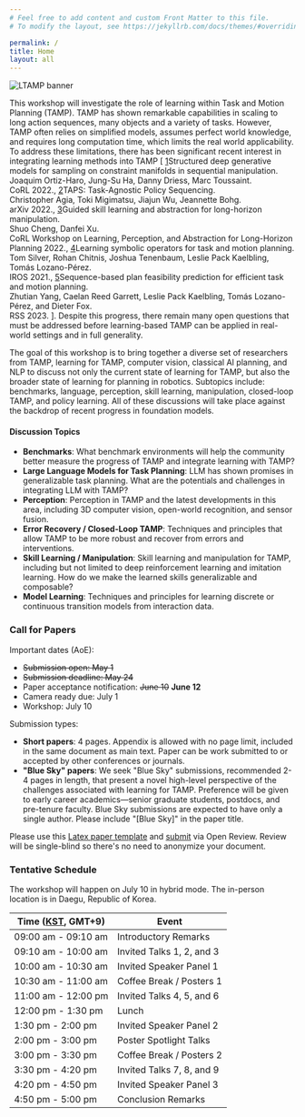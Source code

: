 ```yaml
---
# Feel free to add content and custom Front Matter to this file.
# To modify the layout, see https://jekyllrb.com/docs/themes/#overriding-theme-defaults

permalink: /
title: Home
layout: all
---
```


![LTAMP banner](https://zt-yang.github.io/rss23-l4tamp-workshop/assets/img/LTAMP-banner.png)

This workshop will investigate the role of learning within Task and Motion Planning (TAMP). TAMP has shown remarkable capabilities in scaling to long action sequences, many objects and a variety of tasks. However, TAMP often relies on simplified models, assumes perfect world knowledge, and requires long computation time, which limits the real world applicability. To address these limitations, there has been significant recent interest in integrating learning methods into TAMP [
<span class="secret1"><a href="https://proceedings.mlr.press/v164/ortiz-haro22a.html" target="_blank">1</a></span><span class="reveal1">Structured deep generative models for sampling on constraint manifolds in sequential manipulation. <br>Joaquim Ortiz-Haro, Jung-Su Ha, Danny Driess, Marc Toussaint. <br>CoRL 2022.</span>,
<span class="secret2"><a href="https://arxiv.org/abs/2210.12250" target="_blank">2</a></span><span class="reveal2">TAPS: Task-Agnostic Policy Sequencing. <br>Christopher Agia, Toki Migimatsu, Jiajun Wu, Jeannette Bohg. <br>arXiv 2022.</span>,
<span class="secret3"><a href="https://arxiv.org/abs/2210.12631" target="_blank">3</a></span><span class="reveal3">Guided skill learning and abstraction for long-horizon manipulation. <br>Shuo Cheng, Danfei Xu. <br>CoRL Workshop on Learning, Perception, and Abstraction for Long-Horizon Planning 2022.</span>,
<span class="secret4"><a href="https://arxiv.org/abs/2103.00589" target="_blank">4</a></span><span class="reveal4">Learning symbolic operators for task and motion planning. <br>Tom Silver, Rohan Chitnis, Joshua Tenenbaum, Leslie Pack Kaelbling, Tomás Lozano-Pérez. <br>IROS 2021.</span>,
<span class="secret5"><a href="https://arxiv.org/abs/2211.01576" target="_blank">5</a></span><span class="reveal5">Sequence-based plan feasibility prediction for efficient task and motion planning. <br>Zhutian Yang, Caelan Reed Garrett, Leslie Pack Kaelbling, Tomás Lozano-Pérez, and Dieter Fox. <br>RSS 2023.</span>
]. Despite this progress, there remain many open questions that must be addressed before learning-based TAMP can be applied in real-world settings and in full generality.

The goal of this workshop is to bring together a diverse set of researchers from TAMP, learning for TAMP, computer vision, classical AI planning, and NLP to discuss not only the current state of learning for TAMP, but also the broader state of learning for planning in robotics. Subtopics include: benchmarks, language, perception, skill learning, manipulation, closed-loop TAMP, and policy learning. All of these discussions will take place against the backdrop of recent progress in foundation models.


#### Discussion Topics

- **Benchmarks**: What benchmark environments will help the community better measure the progress of TAMP and integrate learning with TAMP?
- **Large Language Models for Task Planning**: LLM has shown promises in generalizable task planning. What are the potentials and challenges in integrating LLM with TAMP?
- **Perception**: Perception in TAMP and the latest developments in this area, including 3D computer vision, open-world recognition, and sensor fusion.
- **Error Recovery / Closed-Loop TAMP**: Techniques and principles that allow TAMP to be more robust and recover from errors and interventions.
- **Skill Learning / Manipulation**: Skill learning and manipulation for TAMP, including but not limited to deep reinforcement learning and imitation learning. How do we make the learned skills generalizable and composable?
- **Model Learning**: Techniques and principles for learning discrete or continuous transition models from interaction data.


### Call for Papers

Important dates (AoE):
- ~~Submission open: May 1~~
- ~~Submission deadline: May 24~~
- Paper acceptance notification: ~~June 10~~ **June 12**
- Camera ready due: July 1
- Workshop: July 10

Submission types:
- **Short papers**: 4 pages. Appendix is allowed with no page limit, included in the same document as main text. Paper can be work submitted to or accepted by other conferences or journals.
- **"Blue Sky" papers**: We seek "Blue Sky" submissions, recommended 2-4 pages in length, that present a novel high-level perspective of the challenges associated with learning for TAMP. Preference will be given to early career academics—senior graduate students, postdocs, and pre-tenure faculty. Blue Sky submissions are expected to have only a single author. Please include "[Blue Sky]" in the paper title.

Please use this [Latex paper template](https://zt-yang.github.io/rss23-l4tamp-workshop/assets/paper-template-latex.zip) and [submit](https://openreview.net/group?id=roboticsfoundation.org/RSS/2023/Workshop/LTAMP) via Open Review. Review will be single-blind so there's no need to anonymize your document.

### Tentative Schedule

The workshop will happen on July 10 in hybrid mode. The in-person location is in Daegu, Republic of Korea.  

<table>
<thead>
  <tr>
    <th>Time (<a href="https://www.worldtimeserver.com/current_time_in_KR.aspx?city=Daegu">KST</a>, GMT+9)</th>
    <th>Event</th>
  </tr>
</thead>
<tbody>
  <tr>
    <td>09:00 am - 09:10 am</td>
    <td>Introductory Remarks</td>
  </tr>
  <tr>
    <td>09:10 am - 10:00 am</td>
    <td>Invited Talks 1, 2, and 3</td>
  </tr>
  <tr>
    <td>10:00 am - 10:30 am</td>
    <td>Invited Speaker Panel 1</td>
  </tr>
  <tr>
    <td>10:30 am - 11:00 am</td>
    <td>Coffee Break / Posters 1</td>
  </tr>
  <tr>
    <td>11:00 am - 12:00 pm</td>
    <td>Invited Talks 4, 5, and 6</td>
  </tr>
  <tr>
    <td>12:00 pm - 1:30 pm</td>
    <td>Lunch</td>
  </tr>
  <tr>
    <td>1:30 pm - 2:00 pm</td>
    <td>Invited Speaker Panel 2</td>
  </tr>
  <tr>
    <td>2:00 pm - 3:00 pm</td>
    <td>Poster Spotlight Talks</td>
  </tr>
  <tr>
    <td>3:00 pm - 3:30 pm</td>
    <td>Coffee Break / Posters 2</td>
  </tr>
  <tr>
    <td>3:30 pm - 4:20 pm</td>
    <td>Invited Talks 7, 8, and 9</td>
  </tr>
  <tr>
    <td>4:20 pm - 4:50 pm</td>
    <td>Invited Speaker Panel 3</td>
  </tr>
  <tr>
    <td>4:50 pm - 5:00 pm</td>
    <td>Conclusion Remarks</td>
  </tr>
</tbody>
</table>
